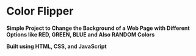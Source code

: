 
# **Color Flipper**


**Simple Project to Change the Background of a Web Page with Different Options like RED, GREEN, BLUE and Also  RANDOM Colors**

**Built using HTML, CSS, and JavaScript**
